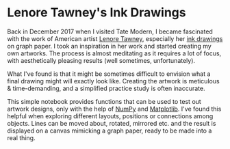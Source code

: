# Lenore Tawney's Ink Drawings

Back in December 2017 when I visited Tate Modern, I became fascinated with the work of American artist [Lenore Tawney](https://en.wikipedia.org/wiki/Lenore_Tawney), especially her [ink drawings](https://lenoretawney.org/lenore-tawney/work/drawing/) on graph paper. I took an inspiration in her work and started creating my own artworks. The process is almost meditating as it requires a lot of focus, with aesthetically pleasing results (well sometimes, unfortunately).

What I've found is that it might be sometimes difficult to envision what a final drawing might will exactly look like. Creating the artwork is meticulous & time-demanding, and a simplified practice study is often inaccurate.

This simple notebook provides functions that can be used to test out artwork designs, only with the help of [NumPy](https://pypi.org/project/numpy/) and [Matplotlib](https://pypi.org/project/matplotlib/). I've found this helpful when exploring different layouts, positions or connections among objects. Lines can be moved about, rotated, mirrored etc. and the result is displayed on a canvas mimicking a graph paper, ready to be made into a real thing.

